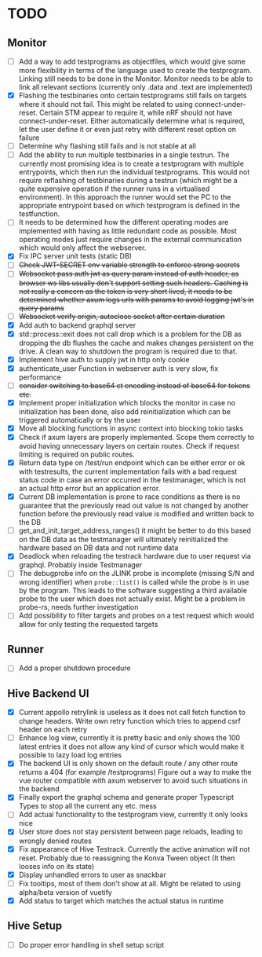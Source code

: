 # TODO

## Monitor
- [ ] Add a way to add testprograms as objectfiles, which would give some more flexibility in terms of the language used to create the testprogram. Linking still needs to be done in the Monitor. Monitor needs to be able to link all relevant sections (currently only .data and .text are implemented)
- [X] Flashing the testbinaries onto certain testprograms still fails on targets where it should not fail. This might be related to using connect-under-reset. Certain STM appear to require it, while nRF should not have connect-under-reset. Either automatically determine what is required, let the user define it or even just retry with different reset option on failure
- [ ] Determine why flashing still fails and is not stable at all
- [ ] Add the ability to run multiple testbinaries in a single testrun. The currently most promising idea is to create a testprogram with multiple entrypoints, which then run the individual testprograms. This would not require reflashing of testbinaries during a testrun (which might be a quite expensive operation if the runner runs in a virtualised environment). In this approach the runner would set the PC to the appropriate entrypoint based on which testprogram is defined in the testfunction.
- [ ] It needs to be determined how the different operating modes are implemented with having as little redundant code as possible. Most operating modes just require changes in the external communication which would only affect the webserver.
- [X] Fix IPC server unit tests (static DB)
- [ ] ~~Check JWT-SECRET env variable strength to enforce strong secrets~~
- [ ] ~~Websocket pass auth jwt as query param instead of auth header, as browser ws libs usually don't support setting such headers. Caching is not really a concern as the token is very short lived, it needs to be determined whether axum logs urls with params to avoid logging jwt's in query params~~
- [ ] ~~Websocket verify origin, autoclose socket after certain duration~~
- [X] Add auth to backend graphql server
- [X] std::process::exit does not call drop which is a problem for the DB as dropping the db flushes the cache and makes changes persistent on the drive. A clean way to shutdown the program is required due to that.
- [X] Implement hive auth to supply jwt in http only cookie
- [X] authenticate_user Function in webserver auth is very slow, fix performance
- [ ] ~~consider switching to base64 ct encoding instead of base64 for tokens etc.~~
- [X] Implement proper initialization which blocks the monitor in case no initialization has been done, also add reinitialization which can be triggered automatically or by the user
- [X] Move all blocking functions in async context into blocking tokio tasks
- [X] Check if axum layers are properly implemented. Scope them correctly to avoid having unnecessary layers on certain routes. Check if request limiting is required on public routes.
- [X] Return data type on /test/run endpoint which can be either error or ok with testresults, the current implementation fails with a bad request status code in case an error occurred in the testmanager, which is not an actual http error but an application error.
- [X] Current DB implementation is prone to race conditions as there is no guarantee that the previously read out value is not changed by another function before the previously read value is modified and written back to the DB
- [ ] get_and_init_target_address_ranges() it might be better to do this based on the DB data as the testmanager will ultimately reinitialized the hardware based on DB data and not runtime data
- [X] Deadlock when reloading the testrack hardware due to user request via graphql. Probably inside Testmanager
- [ ] The debugprobe info on the JLINK probe is incomplete (missing S/N and wrong identifier) when `probe::list()` is called while the probe is in use by the program. This leads to the software suggesting a third available probe to the user which does not actually exist. Might be a problem in probe-rs, needs further investigation
- [ ] Add possibility to filter targets and probes on a test request which would allow for only testing the requested targets

## Runner
- [ ] Add a proper shutdown procedure 

## Hive Backend UI
- [X] Current appollo retrylink is useless as it does not call fetch function to change headers. Write own retry function which tries to append csrf header on each retry
- [ ] Enhance log view, currently it is pretty basic and only shows the 100 latest entries it does not allow any kind of cursor which would make it possible to lazy load log entries
- [X] The backend UI is only shown on the default route / any other route returns a 404 (for example /testprograms) Figure out a way to make the vue router compatible with axum webserver to avoid such situations in the backend
- [X] Finally export the graphql schema and generate proper Typescript Types to stop all the current any etc. mess
- [ ] Add actual functionality to the testprogram view, currently it only looks nice
- [X] User store does not stay persistent between page reloads, leading to wrongly denied routes
- [X] Fix appearance of Hive Testrack. Currently the active animation will not reset. Probably due to reassigning the Konva Tween object (It then looses info on its state)
- [X] Display unhandled errors to user as snackbar
- [ ] Fix tooltips, most of them don't show at all. Might be related to using alpha/beta version of vuetify
- [X] Add status to target which matches the actual status in runtime

## Hive Setup
- [ ] Do proper error handling in shell setup script